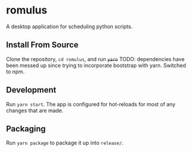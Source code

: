 # romulus

A desktop application for scheduling python scripts.

## Install From Source

Clone the repository, `cd romulus`, and run ~~`yarn`~~ TODO: dependencies have been messed up since trying to incorporate bootstrap with yarn. Switched to npm.

## Development

Run `yarn start`. The app is configured for hot-reloads for most of any changes that are made.

## Packaging

Run `yarn package` to package it up into `release/`.
